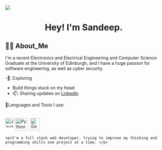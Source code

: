 
<a href="https://github.com/Moonshallow5/readme-typing-svg"> <img src="https://readme-typing-svg.herokuapp.com?lines=I+love+Python.;I+love+Learning.;I+love+Java.;I+love+Programming.&center=true&width=500&height=50"></a>

<h1 align="center">

Hey! I'm Sandeep.
    
</h1>

##  🧑‍💻 About_Me

I'm a recent Electronics and Electrical Engineering and Computer Science Graduate at the University of Edinburgh, and I have a huge passion for software engineering, as well as cyber security.

-🔭: Exploring
- Build things stuck on my head
- 📫: Sharing updates on [LinkedIn](https://www.linkedin.com/in/sandeep-singh-557510200/)


🔧Languages and Tools I use:
<br><br><br>
<img src="https://user-images.githubusercontent.com/118007944/210170357-956a94a6-f211-4123-be52-76218a34f0d8.png" title="Python" alt="Python" width="40" height="40" />&nbsp;
<img src="https://user-images.githubusercontent.com/118007944/210169621-d38589c3-6bbe-4764-92f3-8fe7bf5942d5.png" title="Go"  alt="Go" width="30" height="40"/>
<img align="left" alt="Java" width="30px" src="https://cdn.jsdelivr.net/gh/devicons/devicon/icons/java/java-original.svg"/>

  
<!---
Moonshallow5/Moonshallow5 is a ✨ special ✨ repository because its `README.md` (this file) appears on your GitHub profile.
You can click the Preview link to take a look at your changes.
--->




    
    <p>I'm a full stack web developer, trying to improve my thinking and programming skills one project at a time. </p>

